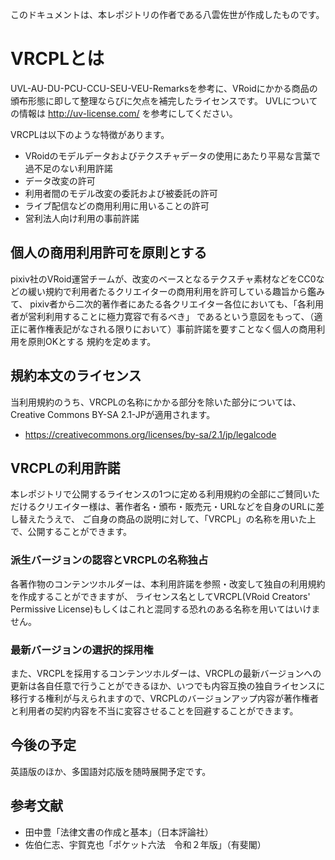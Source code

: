 このドキュメントは、本レポジトリの作者である八雲佐世が作成したものです。

# VRCPLとは

UVL-AU-DU-PCU-CCU-SEU-VEU-Remarksを参考に、VRoidにかかる商品の頒布形態に即して整理ならびに欠点を補完したライセンスです。
UVLについての情報は http://uv-license.com/ を参考にしてください。

VRCPLは以下のような特徴があります。

- VRoidのモデルデータおよびテクスチャデータの使用にあたり平易な言葉で過不足のない利用許諾
- データ改変の許可
 - 利用者間のモデル改変の委託および被委託の許可
- ライブ配信などの商用利用に用いることの許可
- 営利法人向け利用の事前許諾

## 個人の商用利用許可を原則とする
pixiv社のVRoid運営チームが、改変のベースとなるテクスチャ素材などをCC0などの緩い規約で利用者たるクリエイターの商用利用を許可している趣旨から鑑みて、
pixiv者から二次的著作者にあたる各クリエイター各位においても、「各利用者が営利利用することに極力寛容で有るべき」
であるという意図をもって、（適正に著作権表記がなされる限りにおいて）事前許諾を要すことなく個人の商用利用を原則OKとする
規約を定めます。

## 規約本文のライセンス
当利用規約のうち、VRCPLの名称にかかる部分を除いた部分については、Creative Commons BY-SA 2.1-JPが適用されます。

- https://creativecommons.org/licenses/by-sa/2.1/jp/legalcode

## VRCPLの利用許諾

本レポジトリで公開するライセンスの1つに定める利用規約の全部にご賛同いただけるクリエイター様は、著作者名・頒布・販売元・URLなどを自身のURLに差し替えたうえで、
ご自身の商品の説明に対して、「VRCPL」の名称を用いた上で、公開することができます。

### 派生バージョンの認容とVRCPLの名称独占

各著作物のコンテンツホルダーは、本利用許諾を参照・改変して独自の利用規約を作成することができますが、
ライセンス名としてVRCPL(VRoid Creators' Permissive License)もしくはこれと混同する恐れのある名称を用いてはいけません。

### 最新バージョンの選択的採用権
また、VRCPLを採用するコンテンツホルダーは、VRCPLの最新バージョンへの更新は各自任意で行うことができるほか、いつでも内容互換の独自ライセンスに移行する権利が与えられますので、VRCPLのバージョンアップ内容が著作権者と利用者の契約内容を不当に変容させることを回避することができます。

## 今後の予定
英語版のほか、多国語対応版を随時展開予定です。

## 参考文献
- 田中豊「法律文書の作成と基本」（日本評論社）
- 佐伯仁志、宇賀克也「ポケット六法　令和２年版」（有斐閣）
